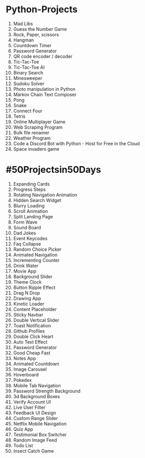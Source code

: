 <h1> Python-Projects </h1>
<p>
  <ol>

  <li> Mad Libs </li>
  <li> Guess the Number Game</li>
  <li> Rock, Paper, scissors</li>
  <li> Hangman</li>
  <li> Countdown Timer</li>
  <li> Password Generator</li>
  <li> QR code encoder / decoder</li>
  <li> Tic-Tac-Toe</li>
  <li> Tic-Tac-Toe AI</li>
  <li> Binary Search</li>
  <li> Minesweeper</li>
  <li> Sudoku Solver</li>
  <li> Photo manipulation in Python</li>
  <li> Markov Chain Text Composer</li>
  <li> Pong</li>
  <li> Snake</li>
  <li> Connect Four</li>
  <li> Tetris</li>
  <li> Online Multiplayer Game</li>
  <li> Web Scraping Program</li>
  <li> Bulk file renamer</li>
  <li> Weather Program</li>
  <li> Code a Discord Bot with Python - Host for Free in the Cloud</li>
     <li> Space invaders game</li>
   
   </ol>
</p>
    

# #50Projectsin50Days
<ol>
  <li> Expanding Cards </li>
  <li> Progress Steps </li>
  <li> Rotating Navigation Animation </li>
  <li> Hidden Search Widget </li>
  <li> Blurry Loading </li>
  <li> Scroll Animation </li>
  <li> Split Landing Page </li>
  <li> Form Wave </li>
  <li> Sound Board </li> 
  <li> Dad Jokes </li>
  <li> Event Keycodes </li>
  <li> Faq Collapse </li>
<li> Random Choice Picker </li>
<li> Animated Navigation </li>
<li> Incrementing Counter </li>
<li> Drink Water </li>
<li> Movie App </li>
<li> Background Slider </li>
<li> Theme Clock </li>
<li> Button Ripple Effect </li>
<li> Drag N Drop </li>
<li> Drawing App </li>
<li> Kinetic Loader </li>
<li> Content Placeholder </li>
<li> Sticky Navbar </li>
<li> Double Vertical Slider </li>
<li> Toast Notification </li>
<li> Github Profiles </li>
<li> Double Click Heart </li>
<li> Auto Text Effect </li>
<li> Password Generator </li>
<li> Good Cheap Fast </li>
<li> Notes App </li>
<li> Animated Countdown </li>
<li> Image Carousel </li>
<li> Hoverboard </li>
<li> Pokedex </li>
<li> Mobile Tab Navigation </li>
<li> Password Strength Background </li>
<li> 3d Background Boxes </li>
<li> Verify Account UI </li>
<li> Live User Filter </li>
<li> Feedback UI Design </li>
<li> Custom Range Slider </li>
<li> Netflix Mobile Navigation </li>
<li> Quiz App </li>
<li> Testimonial Box Switcher  </li>
<li> Random Image Feed </li>
<li> Todo List </li>
<li> Insect Catch Game </li>
  </ol>
